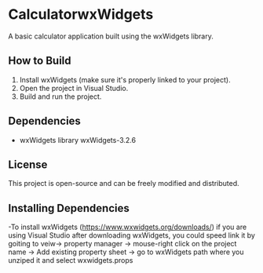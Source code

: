 # CalculatorwxWidgets

A basic calculator application built using the wxWidgets library.

## How to Build

1. Install wxWidgets (make sure it's properly linked to your project).
2. Open the project in Visual Studio.
3. Build and run the project.

## Dependencies

- wxWidgets library wxWidgets-3.2.6

## License

This project is open-source and can be freely modified and distributed.

## Installing Dependencies

-To install wxWidgets (https://www.wxwidgets.org/downloads/)
if you are using Visual Studio after downloading wxWidgets, you could speed link it by goiting to veiw-> property manager -> mouse-right click on the project name
-> Add existing property sheet -> go to wxWidgets path where you unziped it and select wxwidgets.props
